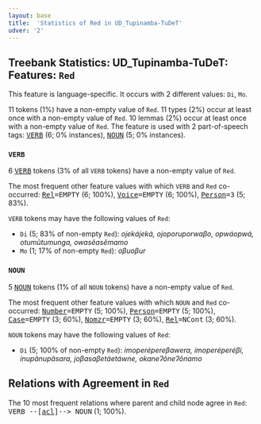 ```yaml
---
layout: base
title:  'Statistics of Red in UD_Tupinamba-TuDeT'
udver: '2'
---
```


## Treebank Statistics: UD_Tupinamba-TuDeT: Features: `Red`

This feature is language-specific.
It occurs with 2 different values: `Di`, `Mo`.

11 tokens (1%) have a non-empty value of `Red`.
11 types (2%) occur at least once with a non-empty value of `Red`.
10 lemmas (2%) occur at least once with a non-empty value of `Red`.
The feature is used with 2 part-of-speech tags: <tt><a href="tpn_tudet-pos-VERB.html">VERB</a></tt> (6; 0% instances), <tt><a href="tpn_tudet-pos-NOUN.html">NOUN</a></tt> (5; 0% instances).

### `VERB`

6 <tt><a href="tpn_tudet-pos-VERB.html">VERB</a></tt> tokens (3% of all `VERB` tokens) have a non-empty value of `Red`.

The most frequent other feature values with which `VERB` and `Red` co-occurred: <tt><a href="tpn_tudet-feat-Rel.html">Rel</a></tt><tt>=EMPTY</tt> (6; 100%), <tt><a href="tpn_tudet-feat-Voice.html">Voice</a></tt><tt>=EMPTY</tt> (6; 100%), <tt><a href="tpn_tudet-feat-Person.html">Person</a></tt><tt>=3</tt> (5; 83%).

`VERB` tokens may have the following values of `Red`:

* `Di` (5; 83% of non-empty `Red`): <em>ojekájeká, ojoporuporwaβo, opwáopwá, otumũtumunga, owasẽasẽmamo</em>
* `Mo` (1; 17% of non-empty `Red`): <em>oβuoβur</em>

### `NOUN`

5 <tt><a href="tpn_tudet-pos-NOUN.html">NOUN</a></tt> tokens (1% of all `NOUN` tokens) have a non-empty value of `Red`.

The most frequent other feature values with which `NOUN` and `Red` co-occurred: <tt><a href="tpn_tudet-feat-Number.html">Number</a></tt><tt>=EMPTY</tt> (5; 100%), <tt><a href="tpn_tudet-feat-Person.html">Person</a></tt><tt>=EMPTY</tt> (5; 100%), <tt><a href="tpn_tudet-feat-Case.html">Case</a></tt><tt>=EMPTY</tt> (3; 60%), <tt><a href="tpn_tudet-feat-Nomzr.html">Nomzr</a></tt><tt>=EMPTY</tt> (3; 60%), <tt><a href="tpn_tudet-feat-Rel.html">Rel</a></tt><tt>=NCont</tt> (3; 60%).

`NOUN` tokens may have the following values of `Red`:

* `Di` (5; 100% of non-empty `Red`): <em>imoperépereβawera, imoperéperéβi, inupãnupãsara, joβasaβetáetáwne, okaneʔõneʔõnamo</em>

## Relations with Agreement in `Red`

The 10 most frequent relations where parent and child node agree in `Red`:
<tt>VERB --[<tt><a href="tpn_tudet-dep-acl.html">acl</a></tt>]--> NOUN</tt> (1; 100%).

